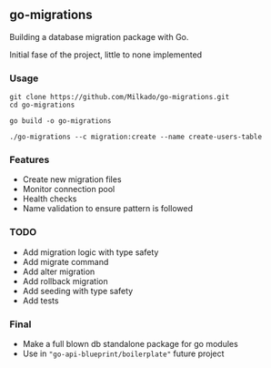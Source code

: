 ## go-migrations

Building a database migration package with Go.

Initial fase of the project, little to none implemented

### Usage
```clone the repo
git clone https://github.com/Milkado/go-migrations.git
cd go-migrations
```

```build the binary
go build -o go-migrations
```

```run the binary
./go-migrations --c migration:create --name create-users-table
```

### Features
- Create new migration files
- Monitor connection pool
- Health checks
- Name validation to ensure pattern is followed

### TODO
- Add migration logic with type safety
- Add migrate command
- Add alter migration
- Add rollback migration
- Add seeding with type safety
- Add tests


### Final
- Make a full blown db standalone package for go modules
- Use in ```"go-api-blueprint/boilerplate"``` future project
